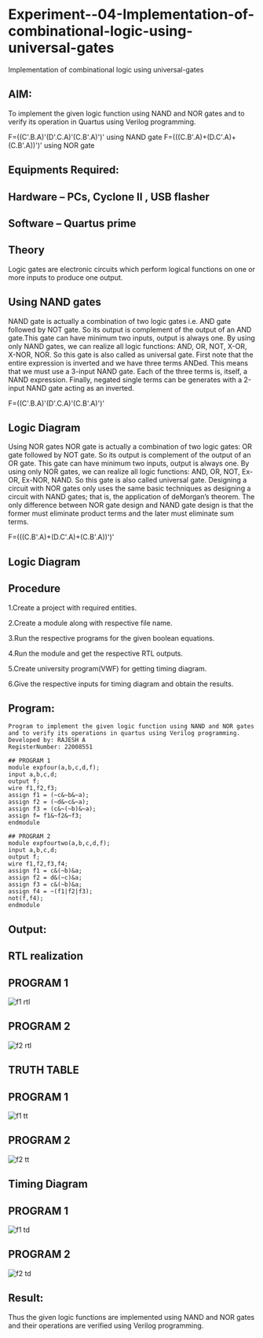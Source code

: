 # Experiment--04-Implementation-of-combinational-logic-using-universal-gates
Implementation of combinational logic using universal-gates
 
## AIM:
To implement the given logic function using NAND and NOR gates and to verify its operation in Quartus using Verilog programming.

F=((C'.B.A)'(D'.C.A)'(C.B'.A)')' using NAND gate
F=(((C.B'.A)+(D.C'.A)+(C.B'.A))')' using NOR gate
## Equipments Required:
## Hardware – PCs, Cyclone II , USB flasher
## Software – Quartus prime


## Theory
Logic gates are electronic circuits which perform logical functions on one or more inputs to produce one output. 

## Using NAND gates
NAND gate is actually a combination of two logic gates i.e. AND gate followed by NOT gate. So its output is complement of the output of an AND gate.This gate can have minimum two inputs, output is always one. By using only NAND gates, we can realize all logic functions: AND, OR, NOT, X-OR, X-NOR, NOR. So this gate is also called as universal gate. First note that the entire expression is inverted and we have three terms ANDed. This means that we must use a 3-input NAND gate. Each of the three terms is, itself, a NAND expression. Finally, negated single terms can be generates with a 2-input NAND gate acting as an inverted.

F=((C'.B.A)'(D'.C.A)'(C.B'.A)')'

## Logic Diagram

Using NOR gates
NOR gate is actually a combination of two logic gates: OR gate followed by NOT gate. So its output is complement of the output of an OR gate. This gate can have minimum two inputs, output is always one. By using only NOR gates, we can realize all logic functions: AND, OR, NOT, Ex-OR, Ex-NOR, NAND. So this gate is also called universal gate. Designing a circuit with NOR gates only uses the same basic techniques as designing a circuit with NAND gates; that is, the application of deMorgan’s theorem. The only difference between NOR gate design and NAND gate design is that the former must eliminate product terms and the later must eliminate sum terms.

F=(((C.B'.A)+(D.C'.A)+(C.B'.A))')'

## Logic Diagram
## Procedure
1.Create a project with required entities.

2.Create a module along with respective file name.

3.Run the respective programs for the given boolean equations.

4.Run the module and get the respective RTL outputs.

5.Create university program(VWF) for getting timing diagram.

6.Give the respective inputs for timing diagram and obtain the results.

## Program:
```
Program to implement the given logic function using NAND and NOR gates and to verify its operations in quartus using Verilog programming.
Developed by: RAJESH A
RegisterNumber: 22008551
```
```
## PROGRAM 1
module expfour(a,b,c,d,f);
input a,b,c,d;
output f;
wire f1,f2,f3;
assign f1 = (~c&~b&~a);
assign f2 = (~d&~c&~a);
assign f3 = (c&~(~b)&~a);
assign f= f1&~f2&~f3;
endmodule
```
```
## PROGRAM 2
module expfourtwo(a,b,c,d,f);
input a,b,c,d;
output f;
wire f1,f2,f3,f4;
assign f1 = c&(~b)&a;
assign f2 = d&(~c)&a;
assign f3 = c&(~b)&a;
assign f4 = ~(f1|f2|f3);
not(f,f4);
endmodule
```
## Output:

## RTL realization

## PROGRAM 1
![f1 rtl](https://user-images.githubusercontent.com/118924713/211198366-a39680c1-2aae-42e0-bd2d-0b250d992a1d.png)


## PROGRAM 2
![f2 rtl](https://user-images.githubusercontent.com/118924713/211198367-65e78eca-d244-442c-ac2e-e45891415cd5.png)


## TRUTH TABLE
## PROGRAM 1
![f1 tt](https://user-images.githubusercontent.com/118924713/211198371-de426174-4014-43b7-ba59-53abeb7917b9.png)


## PROGRAM 2

![f2 tt](https://user-images.githubusercontent.com/118924713/211198377-b513ca82-41f9-47d5-87ae-622c0950a6fe.png)

## Timing Diagram
## PROGRAM 1
![f1 td](https://user-images.githubusercontent.com/118924713/211198380-c707a35b-fb54-483b-bb26-f261125dd606.png)


## PROGRAM 2

![f2 td](https://user-images.githubusercontent.com/118924713/211198385-51d84d8a-1c5f-4549-a8a3-2e424943fe1d.png)

## Result:
Thus the given logic functions are implemented using NAND and NOR gates and their operations are verified using Verilog programming.
